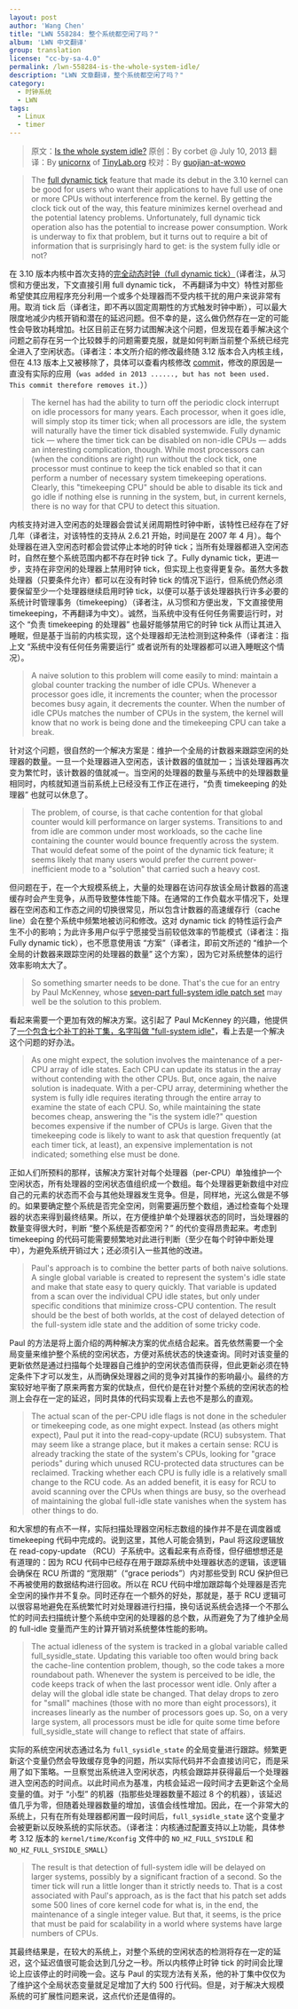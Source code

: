 ```yaml
---
layout: post
author: 'Wang Chen'
title: "LWN 558284: 整个系统都空闲了吗？"
album: 'LWN 中文翻译'
group: translation
license: "cc-by-sa-4.0"
permalink: /lwn-558284-is-the-whole-system-idle/
description: "LWN 文章翻译，整个系统都空闲了吗？"
category:
  - 时钟系统
  - LWN
tags:
  - Linux
  - timer
---
```


> 原文：[Is the whole system idle?](https://lwn.net/Articles/558284/)
> 原创：By corbet @ July 10, 2013
> 翻译：By [unicornx](https://github.com/unicornx) of [TinyLab.org][1]
> 校对：By [guojian-at-wowo](https://github.com/guojian-at-wowo)

> The [full dynamic tick](https://lwn.net/Articles/549580/) feature that made its debut in the 3.10 kernel can be good for users who want their applications to have full use of one or more CPUs without interference from the kernel. By getting the clock tick out of the way, this feature minimizes kernel overhead and the potential latency problems. Unfortunately, full dynamic tick operation also has the potential to increase power consumption. Work is underway to fix that problem, but it turns out to require a bit of information that is surprisingly hard to get: is the system fully idle or not?

在 3.10 版本内核中首次支持的[完全动态时钟（full dynamic tick）](/lwn-549580-nearly-full-tickless-3.10)（译者注，从习惯和方便出发，下文直接引用 full dynamic tick， 不再翻译为中文）特性对那些希望使其应用程序充分利用一个或多个处理器而不受内核干扰的用户来说非常有用。取消 tick 后（译者注，即不再以固定周期性的方式触发时钟中断），可以最大限度地减少内核开销和潜在的延迟问题。但不幸的是，这么做仍然存在一定的可能性会导致功耗增加。社区目前正在努力试图解决这个问题，但发现在着手解决这个问题之前存在另一个比较棘手的问题需要克服，就是如何判断当前整个系统已经完全进入了空闲状态。（译者注：本文所介绍的修改最终随 3.12 版本合入内核主线，但在 4.13 版本上又被移除了，具体可以查看内核修改 [commit](https://git.kernel.org/pub/scm/linux/kernel/git/torvalds/linux.git/commit/?id=fe5ac724d81a3c7803e60c2232718f212f3f38d4)，修改的原因是一直没有实际的应用（`was added in 2013 ......, but has not been used. This commit therefore removes it.`））

> The kernel has had the ability to turn off the periodic clock interrupt on idle processors for many years. Each processor, when it goes idle, will simply stop its timer tick; when all processors are idle, the system will naturally have the timer tick disabled systemwide. Fully dynamic tick — where the timer tick can be disabled on non-idle CPUs — adds an interesting complication, though. While most processors can (when the conditions are right) run without the clock tick, one processor must continue to keep the tick enabled so that it can perform a number of necessary system timekeeping operations. Clearly, this "timekeeping CPU" should be able to disable its tick and go idle if nothing else is running in the system, but, in current kernels, there is no way for that CPU to detect this situation.

内核支持对进入空闲态的处理器会尝试关闭周期性时钟中断，该特性已经存在了好几年（译者注，对该特性的支持从 2.6.21 开始，时间是在 2007 年 4 月）。每个处理器在进入空闲态时都会尝试停止本地的时钟 tick；当所有处理器都进入空闲态时，自然在整个系统范围内都不存在时钟 tick 了。Fully dynamic tick，更进一步，支持在非空闲的处理器上禁用时钟 tick，但实现上也变得更复杂。虽然大多数处理器（只要条件允许）都可以在没有时钟 tick 的情况下运行，但系统仍然必须要保留至少一个处理器继续启用时钟 tick，以便可以基于该处理器执行许多必要的系统计时管理事务（timekeeping）（译者注，从习惯和方便出发，下文直接使用 timekeeping，不再翻译为中文）。诚然，当系统中没有任何任务需要运行时，对这个 “负责 timekeeping 的处理器” 也最好能够禁用它的时钟 tick 从而让其进入睡眠，但是基于当前的内核实现，这个处理器却无法检测到这种条件（译者注：指上文 “系统中没有任何任务需要运行” 或者说所有的处理器都可以进入睡眠这个情况）。

> A naive solution to this problem will come easily to mind: maintain a global counter tracking the number of idle CPUs. Whenever a processor goes idle, it increments the counter; when the processor becomes busy again, it decrements the counter. When the number of idle CPUs matches the number of CPUs in the system, the kernel will know that no work is being done and the timekeeping CPU can take a break.

针对这个问题，很自然的一个解决方案是：维护一个全局的计数器来跟踪空闲的处理器的数量。一旦一个处理器进入空闲态，该计数器的值就加一；当该处理器再次变为繁忙时，该计数器的值就减一。当空闲的处理器的数量与系统中的处理器数量相同时，内核就知道当前系统上已经没有工作正在进行，“负责 timekeeping 的处理器” 也就可以休息了。

> The problem, of course, is that cache contention for that global counter would kill performance on larger systems. Transitions to and from idle are common under most workloads, so the cache line containing the counter would bounce frequently across the system. That would defeat some of the point of the dynamic tick feature; it seems likely that many users would prefer the current power-inefficient mode to a "solution" that carried such a heavy cost.

但问题在于，在一个大规模系统上，大量的处理器在访问存放该全局计数器的高速缓存时会产生竞争，从而导致整体性能下降。在通常的工作负载水平情况下，处理器在空闲态和工作态之间的切换很常见，所以包含计数器的高速缓存行（cache line）会在整个系统中频繁地被访问和修改。这对 dynamic tick 的特性运行会产生不小的影响；为此许多用户似乎宁愿接受当前较低效率的节能模式（译者注：指 Fully dynamic tick），也不愿意使用该 “方案”（译者注，即前文所述的 “维护一个全局的计数器来跟踪空闲的处理器的数量” 这个方案），因为它对系统整体的运行效率影响太大了。

> So something smarter needs to be done. That's the cue for an entry by Paul McKenney, whose [seven-part full-system idle patch set](https://lwn.net/Articles/558229/) may well be the solution to this problem.

看起来需要一个更加有效的解决方案。这引起了 Paul McKenney 的兴趣，他提供了[一个包含七个补丁的补丁集，名字叫做 "full-system idle"](https://lwn.net/Articles/558229/)，看上去是一个解决这个问题的好办法。

> As one might expect, the solution involves the maintenance of a per-CPU array of idle states. Each CPU can update its status in the array without contending with the other CPUs. But, once again, the naive solution is inadequate. With a per-CPU array, determining whether the system is fully idle requires iterating through the entire array to examine the state of each CPU. So, while maintaining the state becomes cheap, answering the "is the system idle?" question becomes expensive if the number of CPUs is large. Given that the timekeeping code is likely to want to ask that question frequently (at each timer tick, at least), an expensive implementation is not indicated; something else must be done.

正如人们所预料的那样，该解决方案针对每个处理器（per-CPU）单独维护一个空闲状态，所有处理器的空闲状态值组织成一个数组。每个处理器更新数组中对应自己的元素的状态而不会与其他处理器发生竞争。但是，同样地，光这么做是不够的。如果要确定整个系统是否完全空闲，则需要遍历整个数组，通过检查每个处理器的状态来得到最终结果。所以，在方便维护单个处理器状态的同时，当处理器的数量变得很大时，判断 “整个系统是否都空闲？” 的代价变得昂贵起来。考虑到 timekeeping 的代码可能需要频繁地对此进行判断（至少在每个时钟中断处理中），为避免系统开销过大；还必须引入一些其他的改进。

> Paul's approach is to combine the better parts of both naive solutions. A single global variable is created to represent the system's idle state and make that state easy to query quickly. That variable is updated from a scan over the individual CPU idle states, but only under specific conditions that minimize cross-CPU contention. The result should be the best of both worlds, at the cost of delayed detection of the full-system idle state and the addition of some tricky code.

Paul 的方法是将上面介绍的两种解决方案的优点结合起来。首先依然需要一个全局变量来维护整个系统的空闲状态，方便对系统状态的快速查询。同时对该变量的更新依然是通过扫描每个处理器自己维护的空闲状态值而获得，但此更新必须在特定条件下才可以发生，从而确保处理器之间的竞争对其操作的影响最小。最终的方案较好地平衡了原来两套方案的优缺点，但代价是在针对整个系统的空闲状态的检测上会存在一定的延迟，同时具体的代码实现看上去也不是那么的直观。

> The actual scan of the per-CPU idle flags is not done in the scheduler or timekeeping code, as one might expect. Instead (as others might expect), Paul put it into the read-copy-update (RCU) subsystem. That may seem like a strange place, but it makes a certain sense: RCU is already tracking the state of the system's CPUs, looking for "grace periods" during which unused RCU-protected data structures can be reclaimed. Tracking whether each CPU is fully idle is a relatively small change to the RCU code. As an added benefit, it is easy for RCU to avoid scanning over the CPUs when things are busy, so the overhead of maintaining the global full-idle state vanishes when the system has other things to do.

和大家想的有点不一样，实际扫描处理器空闲标志数组的操作并不是在调度器或 timekeeping 代码中完成的。说到这里，其他人可能会猜到，Paul 将这段逻辑放在 read-copy-update （RCU）子系统中。这看起来有点奇怪，但仔细想想还是有道理的：因为 RCU 代码中已经存在用于跟踪系统中处理器状态的逻辑，该逻辑会确保在 RCU 所谓的 “宽限期”（“grace periods”）内对那些受到 RCU 保护但已不再被使用的数据结构进行回收。所以在 RCU 代码中增加跟踪每个处理器是否完全空闲的操作并不复杂。同时还存在一个额外的好处，那就是，基于 RCU 逻辑可以很容易地避免在系统繁忙时对处理器进行扫描，换句话说系统会选择一个不那么忙的时间去扫描统计整个系统中空闲的处理器的总个数，从而避免了为了维护全局的 full-idle 变量而产生的计算开销对系统整体性能的影响。

> The actual idleness of the system is tracked in a global variable called full_sysidle_state. Updating this variable too often would bring back the cache-line contention problem, though, so the code takes a more roundabout path. Whenever the system is perceived to be idle, the code keeps track of when the last processor went idle. Only after a delay will the global idle state be changed. That delay drops to zero for "small" machines (those with no more than eight processors), it increases linearly as the number of processors goes up. So, on a very large system, all processors must be idle for quite some time before full_sysidle_state will change to reflect that state of affairs.

实际的系统空闲状态通过名为 `full_sysidle_state` 的全局变量进行跟踪。频繁更新这个变量仍然会导致缓存竞争的问题，所以实际代码并不会直接访问它，而是采用了如下策略。一旦察觉出系统进入空闲状态，内核会跟踪并获得最后一个处理器进入空闲态的时间点。以此时间点为基准，内核会延迟一段时间才去更新这个全局变量的值。对于 “小型” 的机器（指那些处理器数量不超过 8 个的机器），该延迟值几乎为零，但随着处理器数量的增加，该值会线性增加。因此，在一个非常大的系统上，只有在所有处理器都闲置一段时间后，`full_sysidle_state` 这个变量才会被更新以反映系统的实际状态。（译者注：内核通过配置支持以上功能，具体参考 3.12 版本的 `kernel/time/Kconfig` 文件中的 `NO_HZ_FULL_SYSIDLE` 和 `NO_HZ_FULL_SYSIDLE_SMALL`）

> The result is that detection of full-system idle will be delayed on larger systems, possibly by a significant fraction of a second. So the timer tick will run a little longer than it strictly needs to. That is a cost associated with Paul's approach, as is the fact that his patch set adds some 500 lines of core kernel code for what is, in the end, the maintenance of a single integer value. But that, it seems, is the price that must be paid for scalability in a world where systems have large numbers of CPUs.

其最终结果是，在较大的系统上，对整个系统的空闲状态的检测将存在一定的延迟，这个延迟值很可能会达到几分之一秒。所以内核停止时钟 tick 的时间会比理论上应该停止的时间晚一会。这与 Paul 的实现方法有关系，他的补丁集中仅仅为了维护这个全局状态变量就足足增加了大约 500 行代码。但是，对于解决大规模系统的可扩展性问题来说，这点代价还是值得的。

[1]: http://tinylab.org
